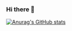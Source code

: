 ### Hi there 👋

[![Anurag's GitHub stats](https://github-readme-stats.vercel.app/api?username=samiwel&theme=dark)](https://github.com/anuraghazra/github-readme-stats)

<!--
**samiwel/samiwel** is a ✨ _special_ ✨ repository because its `README.md` (this file) appears on your GitHub profile.

Here are some ideas to get you started:

- 🔭 I’m currently working on ...
- 🌱 I’m currently learning ...
- 👯 I’m looking to collaborate on ...
- 🤔 I’m looking for help with ...
- 💬 Ask me about ...
- 📫 How to reach me: ...
- 😄 Pronouns: ...
- ⚡ Fun fact: ...
-->
